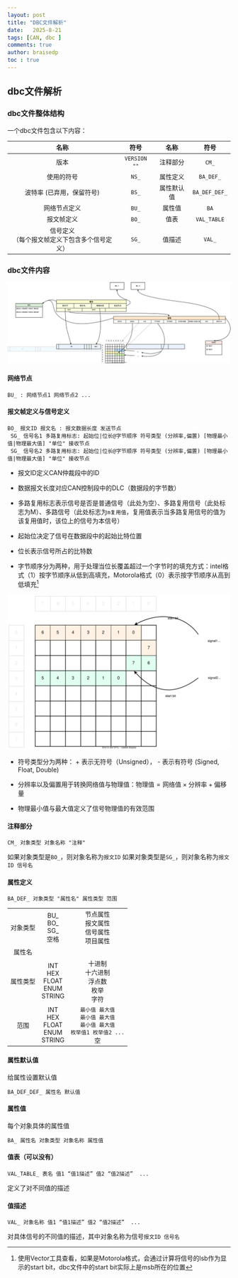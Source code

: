```yaml
---
layout: post
title: "DBC文件解析"
date:   2025-8-21
tags: [CAN, dbc ]
comments: true
author: braisedp
toc : true
---
```


<!-- more -->

## dbc文件解析

### dbc文件整体结构

一个dbc文件包含以下内容：

|名称|符号|名称|符号|
|:---:|:---:|:---:|:---:|
|版本|`VERSION ""`|注释部分|`CM_`|
|使用的符号|`NS_`|属性定义|`BA_DEF_`|
|波特率 (已弃用，保留符号)|`BS_`|属性默认值|`BA_DEF_DEF_`|
|网络节点定义|`BU_`|属性值|`BA`|
|报文帧定义|`BO_`|值表|`VAL_TABLE`|
|信号定义<br>（每个报文帧定义下包含多个信号定义）|`SG_`|值描述|`VAL_`|

### dbc文件内容

![dbc](../images/2025-8-21-dbc/dbc.svg)

#### 网络节点
```
BU_ : 网络节点1 网络节点2 ...
```

#### 报文帧定义与信号定义

```
BO_ 报文ID 报文名 : 报文数据长度 发送节点
 SG_ 信号名1 多路复用标志: 起始位|位长@字节顺序 符号类型 (分辨率,偏置) [物理最小值|物理最大值] "单位" 接收节点
 SG_ 信号名2 多路复用标志: 起始位|位长@字节顺序 符号类型 (分辨率,偏置) [物理最小值|物理最大值] "单位" 接收节点 
```
- 报文ID定义CAN仲裁段中的ID

- 数据报文长度对应CAN控制段中的DLC（数据段的字节数）

- 多路复用标志表示信号是否是普通信号（此处为空）、多路复用信号（此处标志为M）、多路信号（此处标志为`m复用值`，复用值表示当多路复用信号的值为该复用值时，该位上的信号为本信号）

- 起始位决定了信号在数据段中的起始比特位置

- 位长表示信号所占的比特数

- 字节顺序分为两种，用于处理当位长覆盖超过一个字节时的填充方式：intel格式（1）按字节顺序从低到高填充，Motorola格式（0）表示按字节顺序从高到低填充[^1]

![byte order](../images/2025-8-21-dbc/byteorder.svg)

- 符号类型分为两种： + 表示无符号（Unsigned）， - 表示有符号 (Signed, Float, Double)

- 分辨率以及偏置用于转换网络值与物理值：$\text{物理值}=\text{网络值}\times\text{分辨率}+\text{偏移量}$

- 物理最小值与最大值定义了信号物理值的有效范围

#### 注释部分

```
CM_ 对象类型 对象名称 "注释"
```
如果对象类型是`BO_`，则对象名称为`报文ID`
如果对象类型是`SG_`，则对象名称为`报文ID 信号名`

#### 属性定义

```
BA_DEF_ 对象类型 "属性名" 属性类型 范围
```

| | | |
|:---:|:---:|:---:|
|对象类型| BU_ <br> BO_<br> SG_<br> 空格|节点属性<br>报文属性<br>信号属性<br>项目属性|
|属性名|||
|属性类型|INT<br>HEX<br>FLOAT<br>ENUM<br>STRING|十进制<br>十六进制<br>浮点数<br>枚举<br>字符|
|范围|INT<br>HEX<br>FLOAT<br>ENUM<br>STRING|`最小值 最大值`<br>`最小值 最大值`<br>`最小值 最大值`<br>`枚举值1 枚举值2 ...`<br> 空|

#### 属性默认值

给属性设置默认值
```
BA_DEF_DEF_ 属性名 默认值
```
#### 属性值

每个对象具体的属性值
```
BA_ 属性名 对象类型 对象名称 属性值
```

#### 值表（可以没有）

```
VAL_TABLE_ 表名 值1 “值1描述” 值2 “值2描述”  ...
```
定义了对不同值的描述

#### 值描述

```
VAL_ 对象名称 值1 “值1描述” 值2 “值2描述”  ...
```
对具体信号的不同值的描述，其中对象名称为信号`报文ID 信号名`

[^1]: 使用Vector工具查看，如果是Motorola格式，会通过计算将信号的lsb作为显示的start bit，dbc文件中的start bit实际上是msb所在的位置
